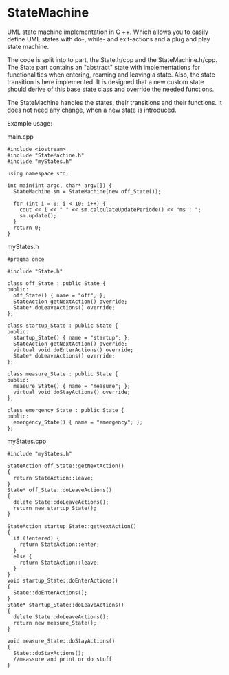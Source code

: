 # StateMachine
UML state machine implementation in C ++. Which allows you to easily define UML states with do-, while- and exit-actions and a plug and play state machine.

The code is split into to part, the State.h/cpp and the StateMachine.h/cpp. 
The State part contains an "abstract" state with implementations for functionalities when entering, reaming and leaving a state. Also, the state transition is here implemented. It is designed that a new custom state should derive of this base state class and override the needed functions. 

The StateMachine handles the states, their transitions and their functions. It does not need any change, when a new state is introduced. 


Example usage:

main.cpp


    #include <iostream>
    #include "StateMachine.h"
    #include "myStates.h"

    using namespace std;

    int main(int argc, char* argv[]) {
      StateMachine sm = StateMachine(new off_State());

      for (int i = 0; i < 10; i++) {
        cout << i << " " << sm.calculateUpdatePeriode() << "ms : ";
        sm.update();
      }
      return 0;
    }


myStates.h

    #pragma once

    #include "State.h"

    class off_State : public State {
    public:
      off_State() { name = "off"; };
      StateAction getNextAction() override;
      State* doLeaveActions() override;
    };

    class startup_State : public State {
    public:
      startup_State() { name = "startup"; };
      StateAction getNextAction() override;
      virtual void doEnterActions() override;
      State* doLeaveActions() override;
    };

    class measure_State : public State {
    public:
      measure_State() { name = "measure"; };
      virtual void doStayActions() override;
    };

    class emergency_State : public State {
    public:
      emergency_State() { name = "emergency"; };
    };


myStates.cpp

    #include "myStates.h"

    StateAction off_State::getNextAction()
    {
      return StateAction::leave;
    }
    State* off_State::doLeaveActions()
    {
      delete State::doLeaveActions();
      return new startup_State();
    }

    StateAction startup_State::getNextAction()
    {
      if (!entered) {
        return StateAction::enter;
      }
      else {
        return StateAction::leave;
      }
    }
    void startup_State::doEnterActions()
    {
      State::doEnterActions();
    }
    State* startup_State::doLeaveActions()
    {
      delete State::doLeaveActions();
      return new measure_State();
    }

    void measure_State::doStayActions()
    {
      State::doStayActions();
      //meassure and print or do stuff
    }
